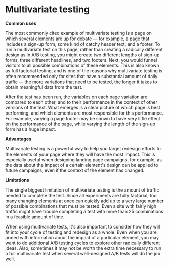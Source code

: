 # Multivariate testing

**Common uses**

The most commonly cited example of multivariate testing is a page on which several elements are up for debate — for example, a page that includes a sign-up form, some kind of catchy header text, and a footer. To run a multivariate test on this page, rather than creating a radically different design as in A/B testing, you might create two different lengths of sign-up forms, three different headlines, and two footers. Next, you would funnel visitors to all possible combinations of these elements. This is also known as full factorial testing, and is one of the reasons why multivariate testing is often recommended only for sites that have a substantial amount of daily traffic — the more variations that need to be tested, the longer it takes to obtain meaningful data from the test.

After the test has been run, the variables on each page variation are compared to each other, and to their performance in the context of other versions of the test. What emerges is a clear picture of which page is best performing, and which elements are most responsible for this performance. For example, varying a page footer may be shown to have very little effect on the performance of the page, while varying the length of the sign-up form has a huge impact.

**Advantages**

Multivariate testing is a powerful way to help you target redesign efforts to the elements of your page where they will have the most impact. This is especially useful when designing landing page campaigns, for example, as the data about the impact of a certain element's design can be applied to future campaigns, even if the context of the element has changed.

**Limitations**

The single biggest limitation of multivariate testing is the amount of traffic needed to complete the test. Since all experiments are fully factorial, too many changing elements at once can quickly add up to a very large number of possible combinations that must be tested. Even a site with fairly high traffic might have trouble completing a test with more than 25 combinations in a feasible amount of time.

When using multivariate tests, it's also important to consider how they will fit into your cycle of testing and redesign as a whole. Even when you are armed with information about the impact of a particular element, you may want to do additional A/B testing cycles to explore other radically different ideas. Also, sometimes it may not be worth the extra time necessary to run a full multivariate test when several well-designed A/B tests will do the job well.
